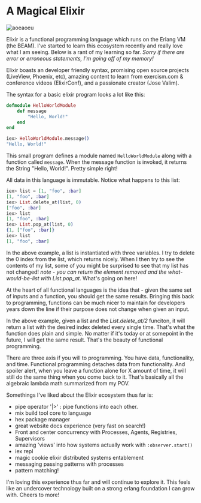 # A Magical Elixir

![aoeaoeu](../assets/png/elixir.png)

Elixir is a functional programming language which runs on the Erlang VM (the BEAM). I've started to learn this ecosystem recently and really love what I am seeing. Below is a rant of my learning so far. *Sorry if there are error or erroneous statements, I'm going off of my memory!* 

Elixir boasts an developer friendly syntax, promising open source projects (LiveView, Phoenix, etc), amazing content to learn from exercism.com & conference videos (ElixirConf), and a passionate creator (Jose Valim).

The syntax for a basic elixir program looks a lot like this: 

```elixir
defmodule HelloWorldModule
    def message
        "Hello, World!"
    end
end

iex> HelloWorldModule.message()
"Hello, World!"
```

This small program defines a module named `HelloWorldModule` along with a function called `message`. When the message function is invoked, it returns the String "Hello, World!". Pretty simple right!

All data in this language is immutable. Notice what happens to this list: 

```elixir
iex> list = [1, "foo", :bar]
[1, "foo", :bar]
iex> List.delete_at(list, 0)
["foo", :bar]
iex> list
[1, "foo", :bar]
iex> List.pop_at(list, 0)
{1, ["foo", :bar]}
iex> list
[1, "foo", :bar]
```

In the above example, a list is instantiated with three variables. I try to delete the 0 index from the list, which returns nicely. When I then try to see the contents of my list, some of you might be surprised to see that my list has not changed! *note - you can return the element removed and the what-would-be-list with List.pop_at*. What's going on here!

At the heart of all functional languages is the idea that - given the same set of inputs and a function, you should get the same results. Bringing this back to programming, functions can be much nicer to maintain for developers years down the line if their purpose does not change when given an input. 

In the above example, given a list and the *List.delete_at/2* funciton, it will return a list with the desired index deleted every single time. That's what the function does plain and simple. No matter if it's today or at somepoint in the future, I will get the same result. That's the beauty of functional programming. 

There are three axis if you will to programming. You have data, functionality, and time. Functional programming detaches data from functionality. And spoiler alert, when you leave a function alone for X amount of time, it will still do the same thing when you come back to it. That's basically all the algebraic lambda math summarized from my POV. 

Somethings I've liked about the Elixir ecosystem thus far is: 
- pipe operator '|>' : pipe functions into each other. 
- mix build tool core to language 
- hex package manager 
- great website docs experience (very fast on search!)
- Front and center concurrency with Processes, Agents, Registries, Supervisors
- amazing 'views' into how systems actually work with `:observer.start()`
- iex repl 
- magic cookie elixir distributed systems entablement
- messaging passing patterns with processes
- pattern matching!

I'm loving this experience thus far and will continue to explore it. This feels like an undercover technology built on a strong erlang foundation I can grow with. Cheers to more! 